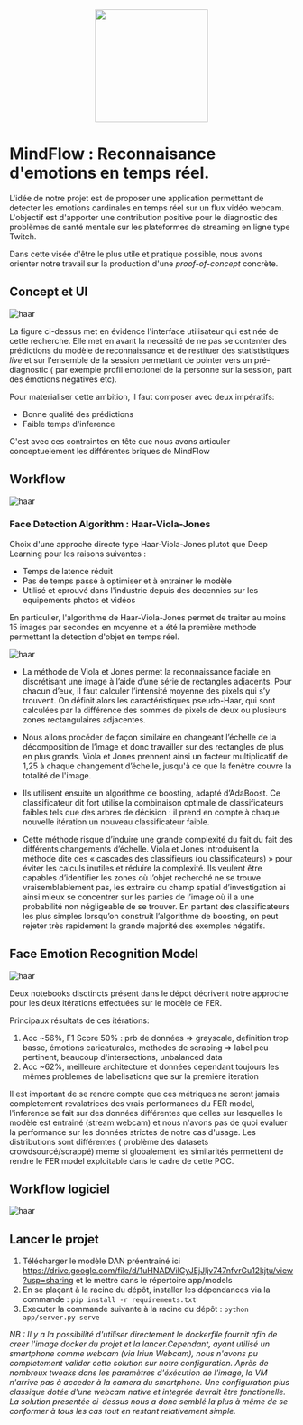 <div align='center'  ><img width=200px height=200px src="img_notebook/mindflow.png"></div>

# MindFlow : Reconnaisance d'emotions en temps réel.

L'idée de notre projet est de proposer une application permettant de detecter les emotions cardinales en temps réel sur un flux vidéo webcam. L'objectif est d'apporter une contribution positive pour le diagnostic des problèmes de santé mentale sur les plateformes de streaming en ligne type Twitch.

Dans cette visée d'être le plus utile et pratique possible, nous avons orienter notre travail sur la production d'une *proof-of-concept* concrète.


## Concept et UI

![haar](img_notebook/mindflow_ui.PNG)

La figure ci-dessus met en évidence l'interface utilisateur qui est née de cette recherche. Elle met en avant la necessité de ne pas se contenter des prédictions du modèle de reconnaissance et de restituer des statististiques *live* et sur l'ensemble de la session permettant de pointer vers un pré-diagnostic ( par exemple profil emotionel de la personne sur la session, part des émotions négatives etc).

Pour materialiser cette ambition, il faut composer avec deux impératifs:

* Bonne qualité des prédictions
* Faible temps d'inference

C'est avec ces contraintes en tête que nous avons articuler conceptuelement les différentes briques de MindFlow

## Workflow

![haar](img_notebook/video_feed_workflow.PNG)

### Face Detection Algorithm : Haar-Viola-Jones

Choix d'une approche directe type Haar-Viola-Jones plutot que Deep Learning pour les raisons suivantes :

* Temps de latence réduit
* Pas de temps passé à optimiser et à entrainer le modèle
* Utilisé et eprouvé dans l'industrie depuis des decennies sur les equipements photos et vidéos

En particulier, l'algorithme de Haar-Viola-Jones permet de traiter au moins 15 images par secondes en moyenne et a été la première methode permettant la detection d'objet en temps réel.

![haar](img_notebook/img9.png)


* La méthode de Viola et Jones permet la reconnaissance faciale en discrétisant une image à l’aide d’une série de rectangles adjacents. Pour chacun d’eux, il faut calculer l’intensité moyenne des pixels qui s’y trouvent. On définit alors les caractéristiques pseudo-Haar, qui sont calculées par la différence des sommes de pixels de deux ou plusieurs zones rectangulaires adjacentes. 

* Nous allons procéder de façon similaire en changeant l’échelle de la décomposition de l’image et donc travailler sur des rectangles de plus en plus grands. Viola et Jones prennent ainsi un facteur multiplicatif de 1,25 à chaque changement d’échelle, jusqu'à ce que la fenêtre couvre la totalité de l'image.

* Ils utilisent ensuite un algorithme de boosting, adapté d’AdaBoost.  Ce classificateur dit fort utilise la combinaison optimale de classificateurs faibles tels que des arbres de décision : il prend en compte à chaque nouvelle itération un nouveau classificateur faible. 

* Cette méthode risque d’induire une grande complexité du fait du fait des différents changements d’échelle. Viola et Jones introduisent la méthode dite des « cascades des classifieurs (ou classificateurs) » pour éviter les calculs inutiles et réduire la complexité. Ils veulent être capables d’identifier les zones où l’objet recherché ne se trouve vraisemblablement pas, les extraire du champ spatial d’investigation ai ainsi mieux se concentrer sur les parties de l’image où il a une probabilité non négligeable de se trouver. En  partant des classificateurs les plus simples lorsqu’on construit l’algorithme de boosting, on peut rejeter très rapidement la grande majorité des exemples négatifs.

## Face Emotion Recognition Model

![haar](img_notebook/iter_fer.PNG)

Deux notebooks disctincts présent dans le dépot décrivent notre approche pour les deux itérations effectuées sur le modèle de FER.

Principaux résultats de ces itérations:

1. Acc ~56%, F1 Score 50% : prb de données => grayscale, definition trop basse, émotions caricaturales, methodes de scraping => label peu pertinent, beaucoup d'intersections, unbalanced data
2. Acc ~62%, meilleure architecture et données cependant toujours les mêmes problemes de labelisations que sur la première iteration 

Il est important de se rendre compte que ces métriques ne seront jamais completement revalatrices des vrais performances du FER model, l'inference se fait sur des données différentes que celles sur lesquelles le modèle est entrainé (stream webcam) et nous n'avons pas de quoi evaluer la performance sur les données strictes de notre cas d'usage.
Les distributions sont différentes ( problème des datasets crowdsourcé/scrappé) meme si globalement les similarités permettent de rendre le FER model exploitable dans le cadre de cette POC.


## Workflow logiciel

![haar](img_notebook/wf_mind.PNG)

## Lancer le projet

1. Télécharger le modèle DAN préentrainé ici https://drive.google.com/file/d/1uHNADViICyJEjJljv747nfvrGu12kjtu/view?usp=sharing et le mettre dans le répertoire app/models
2. En se plaçant à la racine du dépôt, installer les dépendances via la commande : `pip install -r requirements.txt`
3. Executer la commande suivante à la racine du dépôt : `python app/server.py serve`


*NB : Il y a la possibilité d'utiliser directement le dockerfile fournit afin de creer l'image docker du projet et la lancer.Cependant, ayant utilisé un smartphone comme webcam (via Iriun Webcam), nous n'avons pu completement valider cette solution sur notre configuration. Après de nombreux tweaks dans les paramètres d'éxécution de l'image, la VM n'arrive pas à acceder à la camera du smartphone. Une configuration plus classique dotée d'une webcam native et integrée devrait être fonctionelle. La solution presentée ci-dessus nous a donc semblé la plus à même de se conformer à tous les cas tout en restant relativement simple.*

